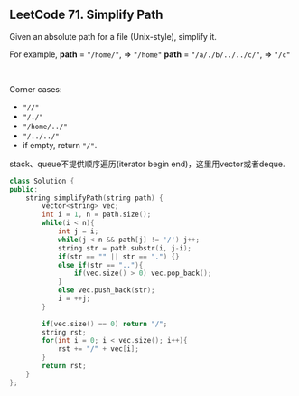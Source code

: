 ## LeetCode 71. Simplify Path

Given an absolute path for a file (Unix-style), simplify it.

For example,
**path** = `"/home/"`, => `"/home"`
**path** = `"/a/./b/../../c/"`, => `"/c"`

<br>

Corner cases:

* `"//"`
* `"/./"`
* `"/home/../"`
* `"/../../"`
* if empty, return `"/"`.

stack、queue不提供顺序遍历(iterator begin end)，这里用vector或者deque.

```cpp
class Solution {
public:
    string simplifyPath(string path) {
        vector<string> vec;
        int i = 1, n = path.size();
        while(i < n){
            int j = i;
            while(j < n && path[j] != '/') j++;
            string str = path.substr(i, j-i);
            if(str == "" || str == ".") {}
            else if(str == ".."){
                if(vec.size() > 0) vec.pop_back();
            } 
            else vec.push_back(str);
            i = ++j;
        }
        
        if(vec.size() == 0) return "/";
        string rst;
        for(int i = 0; i < vec.size(); i++){
            rst += "/" + vec[i];
        }
        return rst;
    }
};
```

